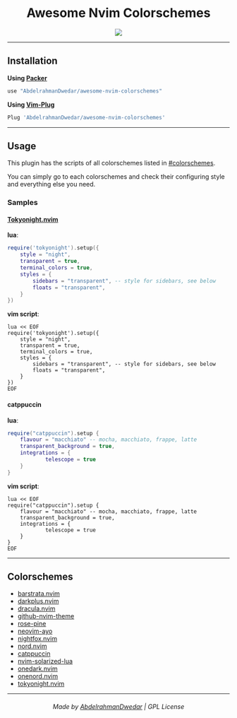 <h1 align=center>Awesome Nvim Colorschemes</h1>
<p align=center>
	<a href="https://github.com/neovim/neovim"><img src="https://img.shields.io/badge/NeoVim-%2357A143.svg?&style=for-the-badge&logo=neovim&logoColor=white"></a>
	<!-- <a href="#"><img src=""></a> -->
</p>

---

## Installation

**Using [Packer](https://github.com/wbthomason/packer.nvim)**  

```lua
use "AbdelrahmanDwedar/awesome-nvim-colorschemes"
```

**Using [Vim-Plug](https://github.com/junegunn/vim-plug)**

```lua
Plug 'AbdelrahmanDwedar/awesome-nvim-colorschemes'
```

---

## Usage

This plugin has the scripts of all colorschemes listed in [#colorschemes](#Colorschemes).

You can simply go to each colorschemes and check their configuring style and everything else you need.


### Samples

#### [Tokyonight.nvim]()

**lua**:

```lua
require('tokyonight').setup({
	style = "night",
	transparent = true,
	terminal_colors = true,
	styles = {
		sidebars = "transparent", -- style for sidebars, see below
		floats = "transparent",
	}
})
```

**vim script**:

```vim 
lua << EOF
require('tokyonight').setup({
	style = "night",
	transparent = true,
	terminal_colors = true,
	styles = {
		sidebars = "transparent", -- style for sidebars, see below
		floats = "transparent",
	}
})
EOF
```

#### catppuccin

**lua**:

```lua 
require("catppuccin").setup {
	flavour = "macchiato" -- mocha, macchiato, frappe, latte
	transparent_background = true,
	integrations = {
			telescope = true
	}
}
```

**vim script**:

```vim
lua << EOF
require("catppuccin").setup {
	flavour = "macchiato" -- mocha, macchiato, frappe, latte
	transparent_background = true,
	integrations = {
			telescope = true
	}
}
EOF
```

---

## Colorschemes

- [barstrata.nvim](https://github.com/w3barsi/barstrata.nvim)
- [darkplus.nvim](https://github.com/LunarVim/darkplus.nvim)
- [dracula.nvim](https://github.com/Mofiqul/dracula.nvim)
- [github-nvim-theme](https://github.com/projekt0n/github-nvim-theme)
- [rose-pine](https://github.com/rose-pine/neovim)
- [neovim-ayo](https://github.com/Shatur/neovim-ayu)
- [nightfox.nvim](https://github.com/EdenEast/nightfox.nvim)
- [nord.nvim](https://github.com/shaunsingh/nord.nvim)
- [catppuccin](https://github.com/catppuccin/nvim)
- [nvim-solarized-lua](https://github.com/ishan9299/nvim-solarized-lua)
- [onedark.nvim](https://github.com/navarasu/onedark.nvim)
- [onenord.nvim](https://github.com/rmehri01/onenord.nvim)
- [tokyonight.nvim](https://github.com/folke/tokyonight.nvim)

---

<h6 align=center>Made by <a href="https://github.com/AbdelrahmanDwedar">AbdelrahmanDwedar</a> | GPL License</h6>
